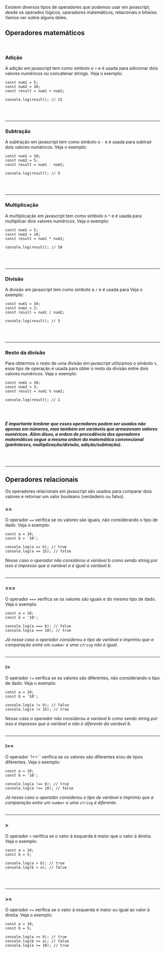 Existem diversos tipos de operadores que podemos usar em javascript, desde os operados lógicos, operadores matemáticos, relacionais e bitwise. Vamos ver sobre alguns deles.

## Operadores matemáticos
<br>

### Adição
A adição em javascript tem como símbolo o `+` e é usada para adicionar dois valores numéricos ou concatenar strings. Veja o exemplo:

```
const num1 = 5;
const num2 = 10;
const result = num1 + num2;

console.log(result); // 15
```
<br><br><hr>

### Subtração
A subtração em javascript tem como símbolo o `-` e é usada para subtrair dois valores numéricos. Veja o exemplo:

```
const num1 = 10;
const num2 = 5;
const result = num1 - num2;

console.log(result); // 5
```
<br><br><hr>

### Multiplicação
A multiplicação em javascript tem como símbolo o `*` e é usada para multiplicar dois valores numéricos. Veja o exemplo:

```
const num1 = 5;
const num2 = 10;
const result = num1 * num2;

console.log(result); // 50
```
<br><br><hr>

### Divisão
A divisão em javascript tem como símbolo a `/` e é usada para  Veja o exemplo:

```
const num1 = 10;
const num2 = 2;
const result = num1 / num2;

console.log(result); // 5
```
<br><br><hr>

### Resto da divisão
Para obtermos o resto de uma divisão em javascript utilizamos o símbolo `%`, esse tipo de operação é usada para obter o resto da divisão entre dois valores numéricos. Veja o exemplo:

```
const num1 = 10;
const num2 = 3;
const result = num1 % num2;

console.log(result); // 1
```
<br><br>

**_É importante lembrar que esses operadores podem ser usados não apenas em números, mas também em variáveis que armazenam valores numéricos. Além disso, a ordem de precedência dos operadores matemáticos segue a mesma ordem da matemática convencional (parênteses, multiplicação/divisão, adição/subtração)._**

<br><br><hr>

## Operadores relacionais
Os operadores relacionais em javascript são usados ​​para comparar dois valores e retornar um valor booleano (verdadeiro ou falso).
<br>

### ==
O operador `==` verifica se os valores são iguais, não considerando o tipo de dado. Veja o exemplo:

```
const a = 10;
const b = '10';

console.log(a == b); // true
console.log(a == 15); // false
```
_Nesse caso o operador não considerou a variável b como sendo string por isso é impresso que a variável a é igual a variável b._
<br><br><hr>

### ===
O operador `===` verifica se os valores são iguais e do mesmo tipo de dado. Veja o exemplo:

```
const a = 10;
const b = '10';

console.log(a === b); // false
console.log(a === 10); // true
```
_Já nesse caso o operador considerou o tipo de variável e imprimiu que a comparação entre um `number` e uma `string` não é igual._
<br><br><hr>

### !=
O operador `!=` verifica se os valores são diferentes, não considerando o tipo de dado. Veja o exemplo:

```
const a = 10;
const b = '10';

console.log(a != b); // false
console.log(a != 15); // true
```
_Nesse caso o operador não considerou a variável b como sendo string por isso é impresso que a variável a não é diferente da variável b._
<br><br><hr>

### !==
O operador `!==`` verifica se os valores são diferentes e/ou de tipos diferentes. Veja o exemplo:

```
const a = 10;
const b = '10';

console.log(a !== b); // true
console.log(a !== 10); // false
```
_Já nesse caso o operador considerou o tipo de variável e imprimiu que a comparação entre um `number` e uma `string` é diferente._
<br><br><hr>

### >
O operador `>` verifica se o valor à esquerda é maior que o valor à direita. Veja o exemplo:

```
const a = 10;
const b = 5;

console.log(a > b); // true
console.log(b > a); // false
```
<br><br><hr>

### >=
O operador `>=` verifica se o valor à esquerda é maior ou igual ao valor à direita. Veja o exemplo:

```
const a = 10;
const b = 5;

console.log(a >= b); // true
console.log(b >= a); // false
console.log(a >= 10); // true
```



